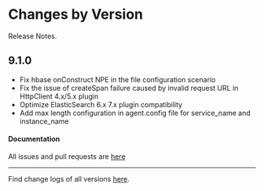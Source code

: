 Changes by Version
==================
Release Notes.

9.1.0
------------------

* Fix hbase onConstruct NPE in the file configuration scenario
* Fix the issue of createSpan failure caused by invalid request URL in HttpClient 4.x/5.x plugin
* Optimize ElasticSearch 6.x 7.x plugin compatibility
* Add max length configuration in agent.config file for service_name and instance_name

#### Documentation

All issues and pull requests are [here](https://github.com/apache/skywalking/milestone/194?closed=1)

------------------
Find change logs of all versions [here](changes).
